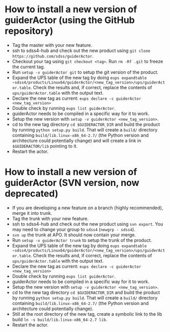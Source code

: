 # How to install a new version of guiderActor (using the GitHub repository)

- Tag the master with your new feature.
- ssh to sdss4-hub and check out the new product using `git clone https://github.com/sdss/guiderActor`.
- Checkout your tag using `git checkout <tag>`. Run `rm -Rf .git` to freeze the current tag.
- Run `setup -v guiderActor git` to setup the git version of the product.
- Expand the UPS table of the new tag by doing `eups expandtable ~sdss4/products/Linux64/guiderActor/<new_tag_version>/ups/guiderActor.table`. Check the results and, if correct, replace the contents of `ups/guiderActor.table` with the output text.
- Declare the new tag as current: `eups declare -c guiderActor <new_tag_version>`
- Double check by running `eups list guiderActor`.
- guiderActor needs to be compiled in a specific way for it to work.
 - Setup the new version with `setup -v guiderActor <new_tag_version>`.
 - cd to the new tag directory `cd $GUIDERACTOR_DIR` and build the product by running `python setup.py build`. That will create a `build/` directory containing `build/lib.linux-x86_64-2.7/` (the Python version and architecture could potentially change) and will create a link in `$GUIDERACTOR/lib` pointing to it.
 - Restart the actor.


# How to install a new version of guiderActor (SVN version, now deprecated)

- If you are developing a new feature on a branch (highly recommended), merge it into trunk.
- Tag the trunk with your new feature.
- ssh to sdss4-hub and check out the new product using `svn export`. You may need to change your group to `sdss4` (`newgrp - sdss4`).
- `svn up` the trunk at APO. It should now contain your merge.
- Run `setup -v guiderActor trunk` to setup the trunk of the product.
- Expand the UPS table of the new tag by doing `eups expandtable ~sdss4/products/Linux64/guiderActor/<new_tag_version>/ups/guiderActor.table`. Check the results and, if correct, replace the contents of `ups/guiderActor.table` with the output text.
- Declare the new tag as current: `eups declare -c guiderActor <new_tag_version>`
- Double check by running `eups list guiderActor`.
- guiderActor needs to be compiled in a specific way for it to work.
 - Setup the new version with `setup -v guiderActor <new_tag_version>`.
 - cd to the new tag directory `cd $GUIDERACTOR_DIR` and build the product by running `python setup.py build`. That will create a `build/` directory containing `build/lib.linux-x86_64-2.7/` (the Python version and architecture could potentially change).
 - Still at the root directory of the new tag, create a symbolic link to the lib build `ln -s build/lib.linux-x86_64-2.7 lib`.
 - Restart the actor.
